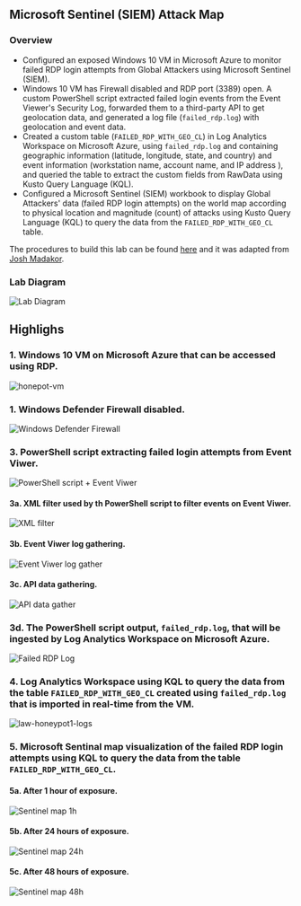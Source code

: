 ## Microsoft Sentinel (SIEM) Attack Map
### Overview
- Configured an exposed Windows 10 VM in Microsoft Azure to monitor failed RDP login attempts from Global Attackers using Microsoft Sentinel (SIEM).
- Windows 10 VM has Firewall disabled and RDP port (3389) open. A custom PowerShell script extracted failed login events from the Event Viewer's Security Log, forwarded them to a third-party API to get geolocation data, and generated a log file (`failed_rdp.log`) with geolocation and event data.
- Created a custom table (`FAILED_RDP_WITH_GEO_CL`) in Log Analytics Workspace on Microsoft Azure, using `failed_rdp.log` and containing geographic information (latitude, longitude, state, and country) and event information (workstation name, account name, and IP address ), and queried the table to extract the custom fields from RawData using Kusto Query Language (KQL).
- Configured a Microsoft Sentinel (SIEM) workbook to display Global Attackers' data (failed RDP login attempts) on the world map according to physical location and magnitude (count) of attacks using Kusto Query Language (KQL) to query the data from the `FAILED_RDP_WITH_GEO_CL` table.

The procedures to build this lab can be found [here](https://github.com/robsann/AzureSentinelSIEMAttackMap/blob/main/procedure.md) and it was adapted from [Josh Madakor](https://www.youtube.com/watch?v=RoZeVbbZ0o0&t=1544s&ab_channel=JoshMadakor-Tech%2CEducation%2CCareer).

### Lab Diagram
<img src="images/diagram.png" title="Lab Diagram"/>

## Highlighs
### 1. Windows 10 VM on Microsoft Azure that can be accessed using RDP.
<img src="images/1-honeypot-vm.png" title="honepot-vm"/>

### 1. Windows Defender Firewall disabled.
<img src="images/2-windows-firewall.png" title="Windows Defender Firewall"/>

### 3. PowerShell script extracting failed login attempts from Event Viwer.
<img src="images/3-powershell-script.png" title="PowerShell script + Event Viwer"/>

#### 3a. XML filter used by th PowerShell script to filter events on Event Viwer.
<img src="images/3a-xml-filter.png" title="XML filter"/>

#### 3b. Event Viwer log gathering.
<img src="images/3b-event-viwer-log-gather.png" title="Event Viwer log gather"/>

#### 3c. API data gathering.
<img src="images/3c-api-data-gather.png" title="API data gather"/>

### 3d. The PowerShell script output, `failed_rdp.log`, that will be ingested by Log Analytics Workspace on Microsoft Azure.
<img src="images/3d-failed_rdp.log.png" title="Failed RDP Log"/>

### 4. Log Analytics Workspace using KQL to query the data from the table `FAILED_RDP_WITH_GEO_CL` created using `failed_rdp.log` that is imported in real-time from the VM.
<img src="images/4-law-honeypot1-logs.png" title="law-honeypot1-logs"/>

### 5. Microsoft Sentinal map visualization of the failed RDP login attempts using KQL to query the data from the table `FAILED_RDP_WITH_GEO_CL`.
#### 5a. After 1 hour of exposure.
<img src="images/5a-sentinel-map-1h.png" title="Sentinel map 1h"/>

#### 5b. After 24 hours of exposure.
<img src="images/5b-sentinel-map-24h.png" title="Sentinel map 24h"/>

#### 5c. After 48 hours of exposure.
<img src="images/5c-sentinel-map-48h.png" title="Sentinel map 48h"/>

